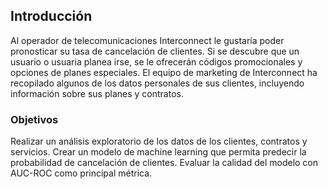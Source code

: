 ## Introducción
Al operador de telecomunicaciones Interconnect le gustaría poder pronosticar su tasa de cancelación de clientes. Si se descubre que un usuario o usuaria planea irse, se le ofrecerán códigos promocionales y opciones de planes especiales. El equipo de marketing de Interconnect ha recopilado algunos de los datos personales de sus clientes, incluyendo información sobre sus planes y contratos.

### Objetivos
Realizar un análisis exploratorio de los datos de los clientes, contratos y servicios.
Crear un modelo de machine learning que permita predecir la probabilidad de cancelación de clientes.
Evaluar la calidad del modelo con AUC-ROC como principal métrica.
